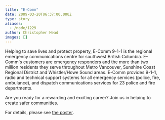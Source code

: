 ```yaml
---
title: "E-Comm"
date: 2009-03-20T06:37:00.000Z
type: story
aliases:
  - /node/1229
author: Christopher Head
images: []
---
```


<div class="field field-name-body field-type-text-with-summary field-label-hidden"><div class="field-items"><div class="field-item even"><p>Helping to save lives and protect property, E-Comm 9-1-1 is the regional emergency communications centre for southwest British Columbia. E-Comm&apos;s customers are emergency responders and the more than two million residents they serve throughout Metro Vancouver, Sunshine Coast Regional District and Whistler/Howe Sound areas. E-Comm provides 9-1-1, radio and technical support systems for all emergency services (police, fire, ambulance), and dispatch communications services for 23 police and fire departments.</p>
<p>Are you ready for a rewarding and exciting career? Join us in helping to create safer communities.</p>
<p>For details, please see <a href="/files/20090319-ecomm-job.pdf">the poster</a>.</p>
</div></div></div>    <footer>
          </footer>